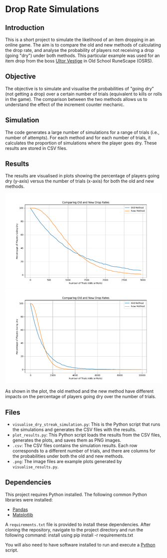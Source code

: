 # Drop Rate Simulations
## Introduction

This is a short project to simulate the likelihood of an item dropping in an online game. The aim is to compare the old and new methods of calculating the drop rate, and analyse the probability of players not receiving a drop (going "dry") under both methods. This particular example was used for an item drop from the boss [Ultor Vestige](https://oldschool.runescape.wiki/w/Ultor_vestige) in Old School RuneScape (OSRS).

## Objective

The objective is to simulate and visualise the probabilities of "going dry" (not getting a drop) over a certain number of trials (equivalent to kills or rolls in the game). The comparison between the two methods allows us to understand the effect of the increment counter mechanic.

## Simulation

The code generates a large number of simulations for a range of trials (i.e., number of attempts). For each method and for each number of trials, it calculates the proportion of simulations where the player goes dry. These results are stored in CSV files.

## Results

The results are visualised in plots showing the percentage of players going dry (y-axis) versus the number of trials (x-axis) for both the old and new methods.

![Simulation 3000 roll Plot](simulation_results_3000_rolls.png)
![Simulation 10000 roll Plot](simulation_results_10000_rolls.png)

As shown in the plot, the old method and the new method have different impacts on the percentage of players going dry over the number of trials.

## Files

- `visualise_dry_streak_simulation.py`: This is the Python script that runs the simulations and generates the CSV files with the results.
- `plot_results.py`: This Python script loads the results from the CSV files, generates the plots, and saves them as PNG images.
- `.csv`: The CSV files contains the simulation results. Each row corresponds to a different number of trials, and there are columns for the probabilities under both the old and new methods.
- `.png`: The image files are example plots generated by `visualise_results.py`.

## Dependencies


This project requires Python installed. The following common Python libraries were installed:

- [Pandas](https://pandas.pydata.org/)
- [Matplotlib](https://matplotlib.org/)

A `requirements.txt` file is provided to install these dependencies. After cloning the repository, navigate to the project directory and run the following command:
install using pip install -r requirements.txt

You will also need to have software installed to run and execute a [Python](https://www.python.org/) script.